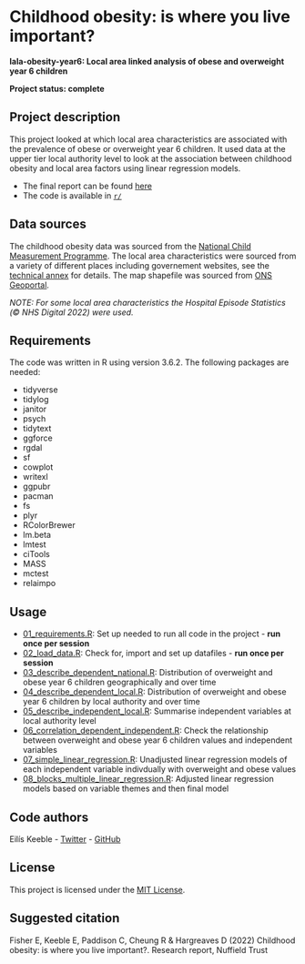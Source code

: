 # Childhood obesity: is where you live important?

<b>lala-obesity-year6: Local area linked analysis of obese and overweight year 6 children</b>

<b>Project status: complete</b>

## Project description
This project looked at which local area characteristics are associated with the prevalence of obese or overweight year 6 children. It used data at the upper tier local authority level to look at the association between childhood obesity and local area factors using linear regression models. 

* The final report can be found [here](https://www.nuffieldtrust.org.uk/research/childhood-obesity-is-where-you-live-important)
* The code is available in [`r/`](https://github.com/NuffieldTrust/lala-obesity-year6/tree/main/r)

## Data sources

The childhood obesity data was sourced from the [National Child Measurement Programme](https://digital.nhs.uk/data-and-information/publications/statistical/national-child-measurement-programme).
The local area characteristics were sourced from a variety of different places including governement websites, see the [technical annex](https://www.nuffieldtrust.org.uk/research/childhood-obesity-is-where-you-live-important) for details. 
The map shapefile was sourced from [ONS Geoportal](https://geoportal.statistics.gov.uk/maps/counties-and-unitary-authorities-december-2017-ew-bfe).

<i>NOTE: For some local area characteristics the Hospital Episode Statistics (© NHS Digital 2022) were used.</i>

## Requirements
The code was written in R using version 3.6.2. The following packages are needed:
* tidyverse
* tidylog
* janitor
* psych
* tidytext
* ggforce 
* rgdal
* sf
* cowplot
* writexl
* ggpubr
* pacman
* fs
* plyr
* RColorBrewer
* lm.beta
* lmtest
* ciTools
* MASS
* mctest
* relaimpo

## Usage
* [01_requirements.R](https://github.com/NuffieldTrust/lala-obesity-year6/blob/main/r/01_requirements.R): Set up needed to run all code in the project - <b>run once per session</b>
* [02_load_data.R](https://github.com/NuffieldTrust/lala-obesity-year6/blob/main/r/02_load_data.R): Check for, import and set up datafiles - <b>run once per session</b>
* [03_describe_dependent_national.R](https://github.com/NuffieldTrust/lala-obesity-year6/blob/main/r/03_describe_dependent_national.R): Distribution of overweight and obese year 6 children geographically and over time
* [04_describe_dependent_local.R](https://github.com/NuffieldTrust/lala-obesity-year6/blob/main/r/04_describe_dependent_local.R): Distribution of overweight and obese year 6 children by local authority and over time
* [05_describe_independent_local.R](https://github.com/NuffieldTrust/lala-obesity-year6/blob/main/r/05_describe_independent_local.R): Summarise independent variables at local authority level
* [06_correlation_dependent_independent.R](https://github.com/NuffieldTrust/lala-obesity-year6/blob/main/r/06_correlation_dependent_independent.R): Check the relationship between overweight and obese year 6 children values and independent variables
* [07_simple_linear_regression.R](https://github.com/NuffieldTrust/lala-obesity-year6/blob/main/r/07_simple_linear_regression.R): Unadjusted linear regression models of each independent variable indivdually with overweight and obese values
* [08_blocks_multiple_linear_regression.R](https://github.com/NuffieldTrust/lala-obesity-year6/blob/main/r/08_blocks_multiple_linear_regression.R): Adjusted linear regression models based on variable themes and then final model

## Code authors
Eilís Keeble - [Twitter](https://twitter.com/eiliskeeble) - [GitHub](https://github.com/eiliskeeble)

## License
This project is licensed under the [MIT License](https://github.com/NuffieldTrust/lala-obesity-year6/blob/main/LICENSE).

## Suggested citation
Fisher E, Keeble E, Paddison C, Cheung R & Hargreaves D (2022) Childhood obesity: is where you live important?. Research report, Nuffield Trust
